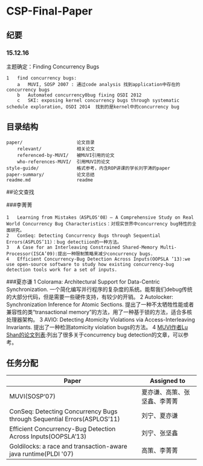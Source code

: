 # CSP-Final-Paper

## 纪要

### 15.12.16

主题确定：Finding Concurrency Bugs

	1	find concurrency bugs:
		a	MUVI, SOSP 2007 : 通过code analysis 找到application中存在的concurrency bugs
		b	Automated concurrency0bug fixing OSDI 2012
		c	SKI: exposing kernel concurrency bugs through systematic schedule exploration, OSDI 2014  找到的是kernel中的concurrency bug


## 目录结构

	paper/                    论文目录
		relevant/             相关论文
		referenced-by-MUVI/   被MUVI引用的论文
		who-references-MUVI/  引用MUVI的论文
	style-guide/              格式参考，内含ROP讲课的学长刘宇涛的paper
	paper-summary/            论文总结
	readme.md                 readme

##论文查找

###李菁菁 

    1   Learning from Mistakes（ASPLOS'08）— A Comprehensive Study on Real World Concurrency Bug Characteristics：对现实世界中concurrency bug特性的全面研究。
    2   ConSeq: Detecting Concurrency Bugs through Sequential Errors(ASPLOS’11)：bug detectiion的一种方法。
    3   A Case for an Interleaving Constrained Shared-Memory Multi-Processor(ISCA’09):提出一种限制策略来减少concurrency bugs.
    4   Efficient Concurrency-Bug Detection Across Inputs(OOPSLA ’13):we use open-source software to study how existing concurrency-bug detection tools work for a set of inputs.

###夏亦谦
    1   Colorama: Architectural Support for Data-Centric Synchronization. 一个简化编写并行程序的复杂度的系统。能帮我们debug传统的大部分代码，但是需要一些硬件支持，有较少的开销。
    2   Autolocker: Synchronization Inference for Atomic Sections. 提出了一种不太牺牲性能或者兼容性的类“transactional memory”的方法，用了一种基于锁的方法，适合多核处理器架构。
    3   AVIO: Detecting Atomicity Violations via Access-Interleaving Invariants. 提出了一种检测atomicity violation bugs的方法。
    4   [MUVI作者Lu Shan的论文列表](http://dblp.uni-trier.de/pers/hd/l/Lu:Shan):列出了很多关于concurrency bug detection的文章，可以参考。 

## 任务分配

Paper                                                                           | Assigned to
-------------                                                                   | -------------
MUVI(SOSP‘07)                                                                   | 夏亦谦、高策、张坚鑫、李菁菁
ConSeq: Detecting Concurrency Bugs through Sequential Errors(ASPLOS’11)         | 刘宁、夏亦谦
Efficient Concurrency-Bug Detection Across Inputs(OOPSLA’13)                    | 刘宁、张坚鑫
Goldilocks: a race and transaction-aware java runtime(PLDI '07)  | 高策、李菁菁
